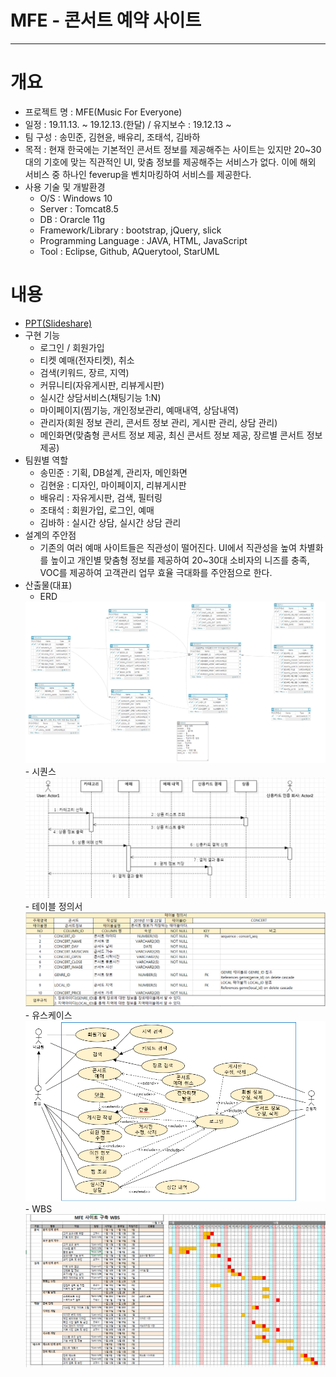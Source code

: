 # MFE - 콘서트 예약 사이트
-----


# 개요
* 프로젝트 명 : MFE(Music For Everyone)
* 일정 : 19.11.13. ~ 19.12.13.(한달) / 유지보수 : 19.12.13 ~
* 팀 구성 : 송민준, 김현윤, 배유리, 조태석, 김바하
* 목적 : 현재 한국에는 기본적인 콘서트 정보를 제공해주는 사이트는 있지만 20~30대의 기호에 맞는 직관적인 UI,
         맞춤 정보를 제공해주는 서비스가 없다. 이에 해외 서비스 중 하나인 feverup을 벤치마킹하여 서비스를 제공한다.
* 사용 기술 및 개발환경
   - O/S : Windows 10
   - Server : Tomcat8.5
   - DB : Orarcle 11g
   - Framework/Library : bootstrap, jQuery, slick
   - Programming Language : JAVA, HTML, JavaScript
   - Tool : Eclipse, Github, AQuerytool, StarUML
# 내용
* [PPT(Slideshare)](https://www.slideshare.net/mjSong9/mfe-project)
* 구현 기능
   - 로그인 / 회원가입
   - 티켓 예매(전자티켓), 취소
   - 검색(키워드, 장르, 지역)
   - 커뮤니티(자유게시판, 리뷰게시판)
   - 실시간 상담서비스(채팅기능 1:N)
   - 마이페이지(찜기능, 개인정보관리, 예매내역, 상담내역)
   - 관리자(회원 정보 관리, 콘서트 정보 관리, 게시판 관리, 상담 관리)
   - 메인화면(맞춤형 콘서트 정보 제공, 최신 콘서트 정보 제공, 장르별 콘서트 정보 제공)
* 팀원별 역할
   - 송민준 : 기획, DB설계, 관리자, 메인화면
   - 김현윤 : 디자인, 마이페이지, 리뷰게시판
   - 배유리 : 자유게시판, 검색, 필터링
   - 조태석 : 회원가입, 로그인, 예매
   - 김바하 : 실시간 상담, 실시간 상담 관리
* 설계의 주안점
   - 기존의 여러 예매 사이트들은 직관성이 떨어진다. UI에서 직관성을 높여 차별화를 높이고 개인별 맞춤형 정보를
      제공하여 20~30대 소비자의 니즈를 충족, VOC를 제공하여 고객관리 업무 효율 극대화를 주안점으로 한다.
* 산출물(대표)
   - ERD
   <img alt="erd" src="https://github.com/dkaskgkdua/MFE/blob/master/WebContent/images/result_image/erd.png">
   - 시퀀스
   <img alt="erd" src="https://github.com/dkaskgkdua/MFE/blob/master/WebContent/images/result_image/sequence.png">
   - 테이블 정의서
   <img alt="erd" src="https://github.com/dkaskgkdua/MFE/blob/master/WebContent/images/result_image/table_defi.png">
   - 유스케이스
   <img alt="erd" src="https://github.com/dkaskgkdua/MFE/blob/master/WebContent/images/result_image/usecase.png">
   - WBS
   <img alt="erd" src="https://github.com/dkaskgkdua/MFE/blob/master/WebContent/images/result_image/wbs.png">
